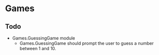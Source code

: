 # Games

## Todo
- Games.GuessingGame module
  - Games.GuessingGame should prompt the user to guess a number between 1 and 10.
  